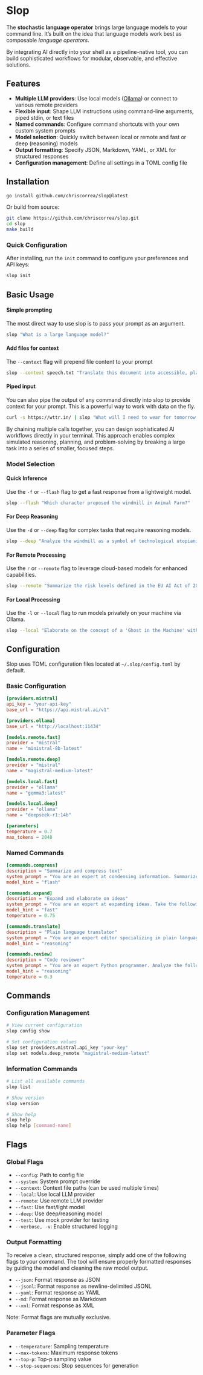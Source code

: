 # Slop

The **stochastic language operator** 
brings large language models to your command line. It’s built on the idea that language models work best as composable _language operators_.

By integrating AI directly into your shell as a pipeline-native tool, you can build sophisticated workflows for modular, observable, and effective solutions.

## Features

- **Multiple LLM providers**: Use local models ([Ollama](https://ollama.com/)) or connect to various remote providers
- **Flexible input**: Shape LLM instructions using command-line arguments, piped stdin, or text files
- **Named commands**: Configure command shortcuts with your own custom system prompts
- **Model selection**: Quickly switch between local or remote and fast or deep (reasoning) models
- **Output formatting**: Specify JSON, Markdown, YAML, or XML for structured responses 
- **Configuration management**: Define all settings in a TOML config file 

## Installation

```bash
go install github.com/chriscorrea/slop@latest
```

Or build from source:

```bash
git clone https://github.com/chriscorrea/slop.git
cd slop
make build
```

### Quick Configuration

After installing, run the `init` command to configure your preferences and API keys:

```bash
slop init
```

## Basic Usage

#### Simple prompting
The most direct way to use slop is to pass your prompt as an argument.

```bash
slop "What is a large language model?"
```

#### Add files for context

The `--context` flag will prepend file content to your prompt

```bash
slop --context speech.txt "Translate this document into accessible, plain language."
```

#### Piped input

You can also pipe the output of any command directly into slop to provide context for your prompt. This is a powerful way to work with data on the fly.

```bash
curl -s https://wttr.in/ | slop "What will I need to wear for tomorrow's groundbreaking ceremony?"
```

By chaining multiple calls together, you can design sophisticated AI workflows directly in your terminal. This approach enables complex simulated reasoning, planning, and problem-solving by breaking a large task into a series of smaller, focused steps.

### Model Selection

#### Quick Inference

Use the `-f` or `--flash` flag to get a fast response from a lightweight model.

```bash
slop --flash "Which character proposed the windmill in Animal Farm?"
```

#### For Deep Reasoning

Use the `-d` or `--deep` flag for complex tasks that require reasoning models.

```bash
slop --deep "Analyze the windmill as a symbol of technological utopianism"
```

#### For Remote Processing

Use the `r` or `--remote` flag to leverage cloud-based models for enhanced capabilities.

```bash
slop --remote "Summarize the risk levels defined in the EU AI Act of 2024"
```

#### For Local Processing

Use the `-l` or `--local` flag to run models privately on your machine via Ollama.

```bash
slop --local "Elaborate on the concept of a 'Ghost in the Machine' with a 2-page report"
```

## Configuration

Slop uses TOML configuration files located at `~/.slop/config.toml` by default.

### Basic Configuration

```toml
[providers.mistral]
api_key = "your-api-key"
base_url = "https://api.mistral.ai/v1"

[providers.ollama]
base_url = "http://localhost:11434"

[models.remote.fast]
provider = "mistral"
name = "ministral-8b-latest"

[models.remote.deep]
provider = "mistral"
name = "magistral-medium-latest"

[models.local.fast]
provider = "ollama"
name = "gemma3:latest"

[models.local.deep]
provider = "ollama"
name = "deepseek-r1:14b"

[parameters]
temperature = 0.7
max_tokens = 2048
```

### Named Commands

```toml
[commands.compress]
description = "Summarize and compress text"
system_prompt = "You are an expert at condensing information. Summarize the following text concisely while preserving key information."
model_hint = "flash"

[commands.expand]
description = "Expand and elaborate on ideas"
system_prompt = "You are an expert at expanding ideas. Take the following text and elaborate on it with detailed explanations and examples."
model_hint = "fast"
temperature = 0.75

[commands.translate]
description = "Plain language translator"
system_prompt = "You are an expert editor specializing in plain language. You will translate the user's text into clear, simple English. Break down long sentences, replace jargon with common words, and use the active voice."
model_hint = "reasoning"

[commands.review]
description = "Code reviewer"
system_prompt = "You are an expert Python programmer. Analyze the following code for bugs, improvements, and best practices."
model_hint = "reasoning"
temperature = 0.3
```

## Commands

### Configuration Management

```bash
# View current configuration
slop config show

# Set configuration values
slop set providers.mistral.api_key "your-key"
slop set models.deep_remote "magistral-medium-latest"

```

### Information Commands

```bash
# List all available commands
slop list

# Show version
slop version

# Show help
slop help
slop help [command-name]
```

## Flags

### Global Flags

- `--config`: Path to config file
- `--system`: System prompt override
- `--context`: Context file paths (can be used multiple times)
- `--local`: Use local LLM provider
- `--remote`: Use remote LLM provider  
- `--fast`: Use fast/light model
- `--deep`: Use deep/reasoning model
- `--test`: Use mock provider for testing
- `--verbose, -v`: Enable structured logging

### Output Formatting

To receive a clean, structured response, simply add one of the following flags to your command. The tool will ensure properly formatted responses by guiding the model and cleaning the raw model output. 

- `--json`: Format response as JSON
- `--jsonl`: Format response as newline-delimited JSONL
- `--yaml`: Format response as YAML
- `--md`: Format response as Markdown
- `--xml`: Format response as XML

Note: Format flags are mutually exclusive.

### Parameter Flags

- `--temperature`: Sampling temperature
- `--max-tokens`: Maximum response tokens
- `--top-p`: Top-p sampling value
- `--stop-sequences`: Stop sequences for generation
